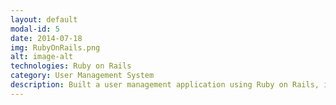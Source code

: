 ```yaml
---
layout: default
modal-id: 5
date: 2014-07-18
img: RubyOnRails.png
alt: image-alt
technologies: Ruby on Rails
category: User Management System
description: Built a user management application using Ruby on Rails, incorporating CRUD (Create, Read, Update, Delete) operations. Leveraging the robust framework provided by Ruby on Rails, developed a seamless and user-friendly interface for managing users. The application allowed for creating new user records, retrieving existing user information, updating user details, and deleting user accounts as needed. By implementing the standard CRUD operations, the application provided efficient and comprehensive functionality for managing users within the system. Ruby on Rails' features and conventions facilitated rapid development and ensured a secure and scalable application for effective user management.
---
```

